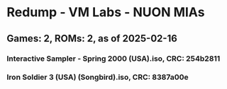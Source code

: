 # Redump - VM Labs - NUON MIAs
## Games: 2, ROMs: 2, as of 2025-02-16

### Interactive Sampler - Spring 2000 (USA).iso, CRC: 254b2811
### Iron Soldier 3 (USA) (Songbird).iso, CRC: 8387a00e
